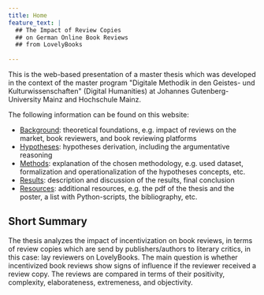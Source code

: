```yaml
---
title: Home
feature_text: |
  ## The Impact of Review Copies 
  ## on German Online Book Reviews
  ## from LovelyBooks
  
---
```


This is the web-based presentation of a master thesis which was developed in the context of the master program "Digitale Methodik in den Geistes- und Kulturwissenschaften" (Digital Humanities) at Johannes Gutenberg-University Mainz and Hochschule Mainz. 

The following information can be found on this website:
- [Background](./background/): theoretical foundations, e.g. impact of reviews on the market, book reviewers, and book reviewing platforms
- [Hypotheses](./hypotheses/): hypotheses derivation, including the argumentative reasoning
- [Methods](./methods/): explanation of the chosen methodology, e.g. used dataset, formalization and operationalization of the hypotheses concepts, etc.
- [Results](./results/): description and discussion of the results, final conclusion
- [Resources](./resources/): additional resources, e.g. the pdf of the thesis and the poster, a list with Python-scripts, the bibliography, etc.

## Short Summary
The thesis analyzes the impact of incentivization on book reviews, in terms of review copies which are send by publishers/authors to literary critics, in this case: lay reviewers on LovelyBooks. The main question is whether incentivized book reviews show signs of influence if the reviewer received a review copy. The reviews are compared in terms of their positivity, complexity, elaborateness, extremeness, and objectivity.



